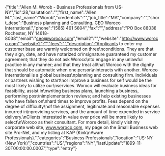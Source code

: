 {"title":"Allen M. Worob - Business Professionals from US-NY","id":28,"salutation":"","first_name":"Allen M.","last_name":"Worob","credentials":"","job_title":"MA","company":"","short_desc":"Business planning and Consulting. CEO Woroco International.","phone":"(585) 461 5604","fax":"","address":"PO Box 88038 Rochester, NY 14618-8038","email":"ceo@woroco.com","email2":"","website":"http://www.woroco.com","website2":"","fees":"","description":"Applicants to enter my customer base are warmly welcomed on three\nconditions.  They are that they sign, date, and have notarized or\nsignature guaranteed my customer agreement; that they do not ask Woroco\nto engage in any unlawful practice in any manner; and that they treat all\nat Woroco with the dignity that should be automatic when one person\ninteracts with another.  Woroco International is a global business\nplanning and consulting firm.  Individuals or partners wishing to start\nor improve a business for self would be the most likely to utilize our\nservices. Woroco will evaluate business ideas for feasibility, assist in\nwriting business plans, launching a business, performing post\nimplementation reviews; and help existing businesses who have fallen on\nhard times to improve profits.  Fees depend on the degree of difficulty\nof the assignment, legitimate and reasonable expenses incurred in\nproviding services, and the amount of time expended in service delivery.\nClients interested in value over price will be more likely to select\nWoroco as their consultant. For more detail, kindly visit my corporate web site, www.woroco.com, my page on the Small Business web site Pro-Net, and my listing at KAP (Kink\nAware Professionals).","categories":"Business Professionals","location":"US-NY (New York)","countries":"US","regions":"NY","lastUpdate":"1899-11-30T00:00:00.000Z","type":"entry"}
